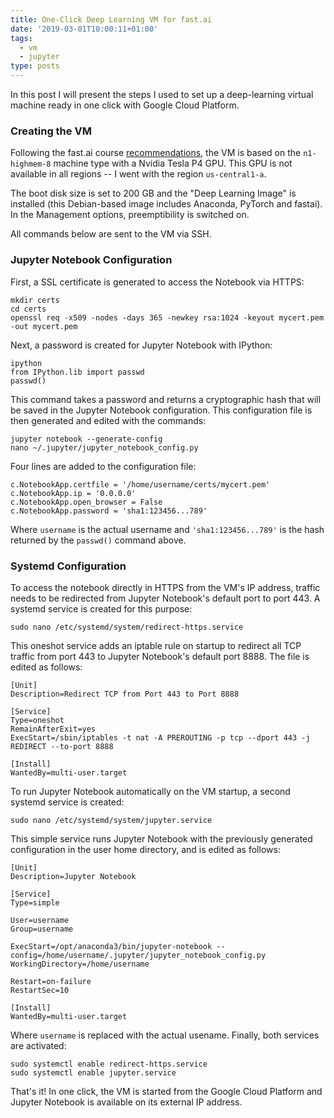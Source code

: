 ```yaml
---
title: One-Click Deep Learning VM for fast.ai
date: '2019-03-01T10:00:11+01:00'
tags:
  - vm
  - jupyter
type: posts
---
```

In this post I will present the steps I used to set up a deep-learning virtual machine ready in one click with Google Cloud Platform.

### Creating the VM

Following the fast.ai course [recommendations](https://course.fast.ai/start_gcp.html), the VM is based on the `n1-highmem-8` machine type with a Nvidia Tesla P4 GPU. This GPU is not available in all regions -- I went with the region `us-central1-a`.

The boot disk size is set to 200 GB and the "Deep Learning Image" is installed (this Debian-based image includes Anaconda, PyTorch and fastai). In the Management options, preemptibility is switched on.

All commands below are sent to the VM via SSH.

### Jupyter Notebook Configuration

First, a SSL certificate is generated to access the Notebook via HTTPS:

```
mkdir certs
cd certs
openssl req -x509 -nodes -days 365 -newkey rsa:1024 -keyout mycert.pem -out mycert.pem
```

Next, a password is created for Jupyter Notebook with IPython:

```
ipython
from IPython.lib import passwd
passwd()
```

This command takes a password and returns a cryptographic hash that will be saved in the Jupyter Notebook configuration. This configuration file is then generated and edited with the commands:

```
jupyter notebook --generate-config
nano ~/.jupyter/jupyter_notebook_config.py
```

Four lines are added to the configuration file:

```
c.NotebookApp.certfile = '/home/username/certs/mycert.pem'
c.NotebookApp.ip = '0.0.0.0'
c.NotebookApp.open_browser = False
c.NotebookApp.password = 'sha1:123456...789'
```

Where `username` is the actual username and `'sha1:123456...789'` is the hash returned by the `passwd()` command above.

### Systemd Configuration

To access the notebook directly in HTTPS from the VM's IP address, traffic needs to be redirected from Jupyter Notebook's default port to port 443. A systemd service is created for this purpose:

```
sudo nano /etc/systemd/system/redirect-https.service
```

This oneshot service adds an iptable rule on startup to redirect all TCP traffic from port 443 to Jupyter Notebook's default port 8888. The file is edited as follows:

```
[Unit]
Description=Redirect TCP from Port 443 to Port 8888

[Service]
Type=oneshot
RemainAfterExit=yes
ExecStart=/sbin/iptables -t nat -A PREROUTING -p tcp --dport 443 -j REDIRECT --to-port 8888

[Install]
WantedBy=multi-user.target
```

To run Jupyter Notebook automatically on the VM startup, a second systemd service is created:

```
sudo nano /etc/systemd/system/jupyter.service
```

This simple service runs Jupyter Notebook with the previously generated configuration in the user home directory, and is edited as follows:

```
[Unit]
Description=Jupyter Notebook

[Service]
Type=simple

User=username
Group=username

ExecStart=/opt/anaconda3/bin/jupyter-notebook --config=/home/username/.jupyter/jupyter_notebook_config.py
WorkingDirectory=/home/username

Restart=on-failure
RestartSec=10

[Install]
WantedBy=multi-user.target
```

Where `username` is replaced with the actual usename. Finally, both services are activated:

```
sudo systemctl enable redirect-https.service
sudo systemctl enable jupyter.service
```

That's it! In one click, the VM is started from the Google Cloud Platform and Jupyter Notebook is available on its external IP address.
